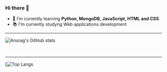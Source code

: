 ### Hi there 👋

- 🌱 I’m currently learning **Python, MongoDB, JavaScript, HTML and CSS**
- 📚 I'm currently studyng Web applications development

---
![Anurag's GitHub stats](https://github-readme-stats.vercel.app/api?username=isaacpalou&show_icons=true&theme=radical)

<br>

---
[![Top Langs](https://github-readme-stats.vercel.app/api/top-langs/?username=isaacpalou&layout=compact)
